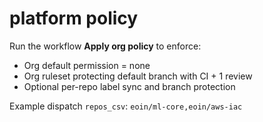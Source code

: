 # platform policy
Run the workflow **Apply org policy** to enforce:
- Org default permission = none
- Org ruleset protecting default branch with CI + 1 review
- Optional per-repo label sync and branch protection

Example dispatch `repos_csv`: `eoin/ml-core,eoin/aws-iac`